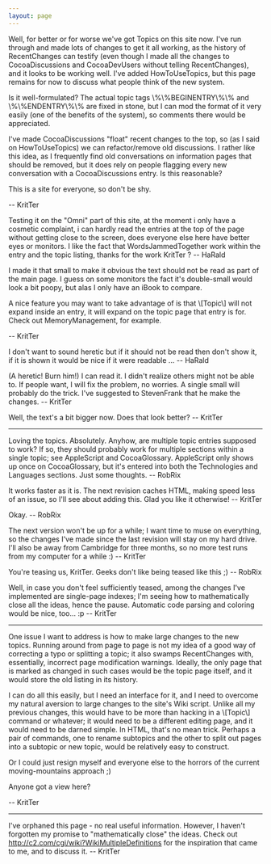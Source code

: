 ```yaml
---
layout: page
---
```


Well, for better or for worse we've got Topics on this site now. I've run through and made lots of changes to get it all working, as the history of RecentChanges can testify (even though I made all the changes to CocoaDiscussions and CocoaDevUsers without telling RecentChanges), and it looks to be working well. I've added HowToUseTopics, but this page remains for now to discuss what people think of the new system.

Is it well-formulated? The actual topic tags \\%\\%BEGINENTRY\\%\\% and \\%\\%ENDENTRY\\%\\% are fixed in stone, but I can mod the format of it very easily (one of the benefits of the system), so comments there would be appreciated.

I've made CocoaDiscussions "float" recent changes to the top, so (as I said on HowToUseTopics) we can refactor/remove old discussions. I rather like this idea, as I frequently find old conversations on information pages that should be removed, but it does rely on people flagging every new conversation with a CocoaDiscussions entry. Is this reasonable?

This is a site for everyone, so don't be shy.

-- KritTer

Testing it on the "Omni" part of this site, at the moment i only have a cosmetic complaint, i can hardly read the entries at the top of the page without getting close to the screen, does everyone else here have better eyes or monitors. I like the fact that WordsJammedTogether work within the entry and the topic listing, thanks for the work KritTer ? -- HaRald 

I made it that small to make it obvious the text should not be read as part of the main page. I guess on some monitors the fact it's double-small would look a bit poopy, but alas I only have an iBook to compare.

A nice feature you may want to take advantage of is that \\[Topic\\] will not expand inside an entry, it will expand on the topic page that entry is for. Check out MemoryManagement, for example.

-- KritTer

I don't want to sound heretic but if it should not be read then don't show it, if it is shown it would be nice if it were readable ... 
-- HaRald

(A heretic! Burn him!) I can read it. I didn't realize others might not be able to. If people want, I will fix the problem, no worries. A single small will probably do the trick. I've suggested to StevenFrank that he make the changes. -- KritTer

Well, the text's a bit bigger now. Does that look better? -- KritTer

----

Loving the topics. Absolutely. Anyhow, are multiple topic entries supposed to work? If so, they should probably work for multiple sections within a single topic; see AppleScript and CocoaGlossary. AppleScript only shows up once on CocoaGlossary, but it's entered into both the Technologies and Languages sections. Just some thoughts. -- RobRix

It works faster as it is. The next revision caches HTML, making speed less of an issue, so I'll see about adding this. Glad you like it otherwise! -- KritTer

Okay. -- RobRix

The next version won't be up for a while; I want time to muse on everything, so the changes I've made since the last revision will stay on my hard drive. I'll also be away from Cambridge for three months, so no more test runs from my computer for a while :) -- KritTer

You're teasing us, KritTer. Geeks don't like being teased like this ;) -- RobRix

Well, in case you don't feel sufficiently teased, among the changes I've implemented are single-page indexes; I'm seeing how to mathematically close all the ideas, hence the pause. Automatic code parsing and coloring would be nice, too... :p -- KritTer

----

One issue I want to address is how to make large changes to the new topics. Running around from page to page is not my idea of a good way of correcting a typo or splitting a topic; it also swamps RecentChanges with, essentially, incorrect page modification warnings. Ideally, the only page that is marked as changed in such cases would be the topic page itself, and it would store the old listing in its history.

I can do all this easily, but I need an interface for it, and I need to overcome my natural aversion to large changes to the site's Wiki script. Unlike all my previous changes, this would have to be more than hacking in a \\[Topic\\] command or whatever; it would need to be a different editing page, and it would need to be darned simple. In HTML, that's no mean trick. Perhaps a pair of commands, one to rename subtopics and the other to split out pages into a subtopic or new topic, would be relatively easy to construct.

Or I could just resign myself and everyone else to the horrors of the current moving-mountains approach ;)

Anyone got a view here?

-- KritTer

----

I've orphaned this page - no real useful information. However, I haven't forgotten my promise to "mathematically close" the ideas. Check out http://c2.com/cgi/wiki?WikiMultipleDefinitions for the inspiration that came to me, and to discuss it. -- KritTer
